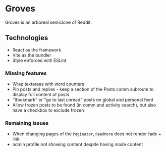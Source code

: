 # Groves

Groves is an arboreal semiclone of Reddit.

## Technologies

- React as the framework
- Vite as the bundler
- Style enforced with ESLint

### Missing features

- Wrap textareas with word counters
- Pin posts and replies - keep a section of the Posts comm subroute to display full content of posts
- "Bookmark" or "go to last unread" posts on global and personal feed
- Allow frozen posts to be found (in comm and activity search), but also have a checkbox to exclude frozen

### Remaining issues

- When changing pages of the `Paginator`, `ReadMore` does not render fade + link
- admin profile not showing content despite having made content
